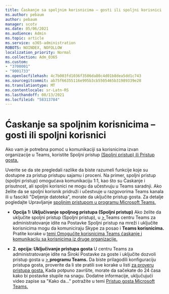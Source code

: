 ```yaml
---
title: Ćaskanje sa spoljnim korisnicima – gosti ili spoljni korisnici
ms.author: pebaum
author: pebaum
manager: scotv
ms.date: 05/06/2021
ms.audience: Admin
ms.topic: article
ms.service: o365-administration
ROBOTS: NOINDEX, NOFOLLOW
localization_priority: Normal
ms.collection: Adm_O365
ms.custom:
- "3700001"
- "9001733"
ms.openlocfilehash: 4c7b003fd1036f3506da80c4d01b8dea5dd1c743
ms.sourcegitcommit: ab75f66355116e995b3cb5505465b31989339e28
ms.translationtype: MT
ms.contentlocale: sr-Latn-RS
ms.lasthandoff: 08/13/2021
ms.locfileid: "58313784"
---
```

# <a name="chat-with-external-users---guests-or-federated-users"></a>Ćaskanje sa spoljnim korisnicima – gosti ili spoljni korisnici

Ako vam je potrebna pomoć u komunikaciji sa korisnicima izvan organizacije u Teams, koristite Spoljni pristup [(Spoljni pristup) ili Pristup gosta.](https://docs.microsoft.com/microsoftteams/manage-external-access#external-access-vs-guest-access)

Uverite se da ste pregledali razlike da biste razumeli funkcije koje su dostupne za pristup pristupu sajamu i proceni. Na primer, spoljni pristup (spoljni pristup) omogućava komunikaciju 1:1, kao što su Ćaskanje i prisutnost, ali spoljni korisnici ne mogu da učestvuju u Teams saradnji. Ako želite da se spoljni korisnik pridruži i učestvuje u razgovorima Teams kanala ili u fascikli "Deljenje datoteka", morate da uključite pristup gosta. Za detalje pogledajte Upravljanje [spoljnim pristupom u programu Microsoft Teams.](https://docs.microsoft.com/microsoftteams/manage-external-access#external-access-vs-guest-access)

- **Opcija 1: Uključivanje spoljnog pristupa (Spoljni pristup)** Ako želite da uključite spoljni pristup (Spoljni pristup), u [   > ](https://admin.teams.microsoft.com/company-wide-settings/external-communications) Teams centru Teams za administratovanje idite na Postavke Spoljni pristup na mreži i uključite korisnicima mogu da komuniciraju Skype za posao i **Teams korisnicima.** Pratite korake u [temi Omogućite korisnicima Teams ćaskanje i komunikaciju sa korisnicima iz druge organizacije.](https://docs.microsoft.com/microsoftteams/manage-external-access#let-your-teams-users-chat-and-communicate-with-users-in-another-organization)

- **2. opcija: Uključivanje pristupa gosta** U centru Teams za administratovanje idite na Široki Postavke za goste i uključite dozvoli pristup gosta u [   > ](https://admin.teams.microsoft.com/company-wide-settings/guest-configuration) **programu Teams.** Da biste prilagodili konfiguraciju pristupa gosta, proverite da li ste pratili sve korake u listi [za proveru pristupa gosta.](https://docs.microsoft.com/microsoftteams/guest-access-checklist) Kada potpuno završite, morate da sačekate do 24 časa kako bi postavke stupile na snagu. Dodatne informacije, uključujući video zapise sa "Kako da..." potražite u temi [Pristup gosta Microsoft Teams.](https://docs.microsoft.com/microsoftteams/guest-access)